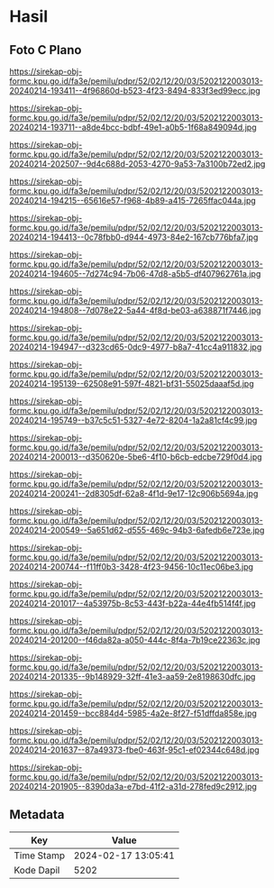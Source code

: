 # Hasil

## Foto C Plano

https://sirekap-obj-formc.kpu.go.id/fa3e/pemilu/pdpr/52/02/12/20/03/5202122003013-20240214-193411--4f96860d-b523-4f23-8494-833f3ed99ecc.jpg

https://sirekap-obj-formc.kpu.go.id/fa3e/pemilu/pdpr/52/02/12/20/03/5202122003013-20240214-193711--a8de4bcc-bdbf-49e1-a0b5-1f68a849094d.jpg

https://sirekap-obj-formc.kpu.go.id/fa3e/pemilu/pdpr/52/02/12/20/03/5202122003013-20240214-202507--9d4c688d-2053-4270-9a53-7a3100b72ed2.jpg

https://sirekap-obj-formc.kpu.go.id/fa3e/pemilu/pdpr/52/02/12/20/03/5202122003013-20240214-194215--65616e57-f968-4b89-a415-7265ffac044a.jpg

https://sirekap-obj-formc.kpu.go.id/fa3e/pemilu/pdpr/52/02/12/20/03/5202122003013-20240214-194413--0c78fbb0-d944-4973-84e2-167cb776bfa7.jpg

https://sirekap-obj-formc.kpu.go.id/fa3e/pemilu/pdpr/52/02/12/20/03/5202122003013-20240214-194605--7d274c94-7b06-47d8-a5b5-df407962761a.jpg

https://sirekap-obj-formc.kpu.go.id/fa3e/pemilu/pdpr/52/02/12/20/03/5202122003013-20240214-194808--7d078e22-5a44-4f8d-be03-a638871f7446.jpg

https://sirekap-obj-formc.kpu.go.id/fa3e/pemilu/pdpr/52/02/12/20/03/5202122003013-20240214-194947--d323cd65-0dc9-4977-b8a7-41cc4a911832.jpg

https://sirekap-obj-formc.kpu.go.id/fa3e/pemilu/pdpr/52/02/12/20/03/5202122003013-20240214-195139--62508e91-597f-4821-bf31-55025daaaf5d.jpg

https://sirekap-obj-formc.kpu.go.id/fa3e/pemilu/pdpr/52/02/12/20/03/5202122003013-20240214-195749--b37c5c51-5327-4e72-8204-1a2a81cf4c99.jpg

https://sirekap-obj-formc.kpu.go.id/fa3e/pemilu/pdpr/52/02/12/20/03/5202122003013-20240214-200013--d350620e-5be6-4f10-b6cb-edcbe729f0d4.jpg

https://sirekap-obj-formc.kpu.go.id/fa3e/pemilu/pdpr/52/02/12/20/03/5202122003013-20240214-200241--2d8305df-62a8-4f1d-9e17-12c906b5694a.jpg

https://sirekap-obj-formc.kpu.go.id/fa3e/pemilu/pdpr/52/02/12/20/03/5202122003013-20240214-200549--5a651d62-d555-469c-94b3-6afedb6e723e.jpg

https://sirekap-obj-formc.kpu.go.id/fa3e/pemilu/pdpr/52/02/12/20/03/5202122003013-20240214-200744--f11ff0b3-3428-4f23-9456-10c11ec06be3.jpg

https://sirekap-obj-formc.kpu.go.id/fa3e/pemilu/pdpr/52/02/12/20/03/5202122003013-20240214-201017--4a53975b-8c53-443f-b22a-44e4fb514f4f.jpg

https://sirekap-obj-formc.kpu.go.id/fa3e/pemilu/pdpr/52/02/12/20/03/5202122003013-20240214-201200--f46da82a-a050-444c-8f4a-7b19ce22363c.jpg

https://sirekap-obj-formc.kpu.go.id/fa3e/pemilu/pdpr/52/02/12/20/03/5202122003013-20240214-201335--9b148929-32ff-41e3-aa59-2e8198630dfc.jpg

https://sirekap-obj-formc.kpu.go.id/fa3e/pemilu/pdpr/52/02/12/20/03/5202122003013-20240214-201459--bcc884d4-5985-4a2e-8f27-f51dffda858e.jpg

https://sirekap-obj-formc.kpu.go.id/fa3e/pemilu/pdpr/52/02/12/20/03/5202122003013-20240214-201637--87a49373-fbe0-463f-95c1-ef02344c648d.jpg

https://sirekap-obj-formc.kpu.go.id/fa3e/pemilu/pdpr/52/02/12/20/03/5202122003013-20240214-201905--8390da3a-e7bd-41f2-a31d-278fed9c2912.jpg


## Metadata

| Key        | Value               |
| ---------- | ------------------- |
| Time Stamp | 2024-02-17 13:05:41 |
| Kode Dapil | 5202                |



